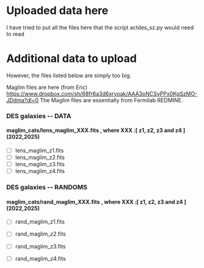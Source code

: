 # Uploaded data here 

I have tried to put all the files here that the script actdes_sz.py would need to read 

# Additional data to upload 

However, the files listed below are simply too big. 

Maglim files are here (from Eric) https://www.dropbox.com/sh/68fr6a3d6xryoak/AAA3oNCSyPPx0KgSzMO-JDdma?dl=0
The Maglim files are essentially from Fermilab REDMINE.

### DES galaxies -- DATA
#### maglim_cats/lens_maglim_XXX.fits   , where XXX :[ z1, z2, z3 and z4 ]    (2022,2025)  
- [ ] lens_maglim_z1.fits
- [ ] lens_maglim_z2.fits
- [ ] lens_maglim_z3.fits
- [ ] lens_maglim_z4.fits

### DES galaxies -- RANDOMS
#### maglim_cats/rand_maglim_XXX.fits   , where XXX :[ z1, z2, z3 and z4 ]      (2022,2025) 
- [ ] rand_maglim_z1.fits
- [ ] rand_maglim_z2.fits
- [ ] rand_maglim_z3.fits
- [ ] rand_maglim_z4.fits







